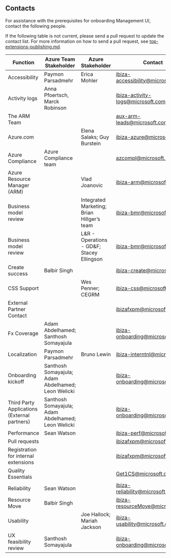 <a name="contacts"></a>
## Contacts

For assistance with the prerequisites for onboarding Management UI, contact the following people.

If the following table is not current, please send a pull request to update the contact list. For more information on how to send a pull request, see [top-extensions-publishing.md](top-extensions-publishing.md).

| Function                                      | Azure Team Stakeholder                              | Azure  Stakeholder                         | Contact                                                             |
| ----------------------------------------------|---------------------------------------------------- | -----------------------------------------  | ----------------------------------------- |
| Accessibility	                                | Paymon Parsadmehr                                   | Erica Mohler                               | <a href="mailto:ibiza-accessibility@microsoft.com?subject=Accessibility">ibiza-accessibility@microsoft.com</a> |
| Activity logs	                                | Anna Pfoertsch, Marck Robinson                      |                                            | <a href="mailto:ibiza-activity-logs@microsoft.com?subject=Activity logs">ibiza-activity-logs@microsoft.com</a> |
| The ARM Team                                  |                                                     |                                            | <a href="mailto:aux-arm-leads@microsoft.com?subject= The ARM Team">aux-arm-leads@microsoft.com</a>    |
| Azure.com	                                    |                                                     | Elena Salaks; Guy Burstein                 | <a href="mailto:ibiza-azure@microsoft.com?subject= Azure.com">ibiza-azure@microsoft.com</a>  |
| Azure Compliance                              | Azure Compliance team                               |                                            | <a href="mailto:azcompl@microsoft.com?subject= Azure Compliance">azcompl@microsoft.com</a>   |
| Azure Resource Manager (ARM)                  |                                                     | Vlad Joanovic                              | <a href="mailto:ibiza-arm@microsoft.com?subject=Azure Resource Manager (ARM)">ibiza-arm@microsoft.com</a>   |
| Business model review                         |                                                     | Integrated Marketing; Brian Hillger’s team | <a href="mailto:ibiza-bmr@microsoft.com?subject=Business model review">ibiza-bmr@microsoft.com</a>  |
| Business model review                         |                                                     | L&R - Operations - GD\&F; Stacey Ellingson | <a href="mailto:ibiza-bmr@microsoft.com?subject=Business model review">ibiza-bmr@microsoft.com</a>   |
| Create success                                | Balbir Singh                                        |                                            | <a href="mailto:ibiza-create@microsoft.com?subject=Create success">ibiza-create@microsoft.com</a> |
| CSS Support                                   |                                                     | Wes Penner; CEGRM                          | <a href="mailto:ibiza-css@microsoft.com?subject=CSS Support">ibiza-css@microsoft.com</a>   |
| External Partner Contact                      |                                                     |                                            | <a href="mailto:ibizafxpm@microsoft.com?subject=External Partner Contact">ibizafxpm@microsoft.com</a>   |
| Fx Coverage 	                                | Adam Abdelhamed; Santhosh Somayajula                |                                            | <a href="mailto:ibiza-onboarding@microsoft.com?subject=Fx Coverage">ibiza-onboarding@microsoft.com</a>   |
| Localization                                  | Paymon Parsadmehr                                   | Bruno Lewin                                | <a href="mailto:ibiza-interntnl@microsoft.com?subject=Localization">ibiza-interntnl@microsoft.com</a>  |
| Onboarding kickoff                            | Santhosh Somayajula;  Adam Abdelhamed; Leon Welicki |                                            | <a href="mailto:ibiza-onboarding@microsoft.com]?subject=Onboarding kickoff">ibiza-onboarding@microsoft.com</a>  |
| Third Party Applications (External partners)  | Santhosh Somayajula;  Adam Abdelhamed; Leon Welicki |                                            | <a href="mailto:ibiza-onboarding@microsoft.com?subject=Third Party Applications (External partners)">ibiza-onboarding@microsoft.com</a>  |
| Performance                                   | Sean Watson                                         |                                            | <a href="mailto:ibiza-perf@microsoft.com?subject=Performance">ibiza-perf@microsoft.com</a>  |
| Pull requests                                 |                                                     |                                            | <a href="mailto:ibizafxpm@microsoft.com?subject=Pull requests">ibizafxpm@microsoft.com</a>  |
| Registration for internal extensions          |                                                     |                                            | <a href="mailto:ibizafxpm@microsoft.com?subject=Registration for internal extensions">ibizafxpm@microsoft.com</a>  |
| Quality Essentials                            |                                                     |                                            | <a href="mailto:Get1CS@microsoft.com?subject=Quality Essentials">Get1CS@microsoft.com</a> |
| Reliability                                   | Sean Watson                                         |                                            | <a href="mailto:ibiza-reliability@microsoft.com?subject=Reliability">ibiza-reliability@microsoft.com</a>  |
| Resource Move                                 | Balbir Singh                                        |                                            | <a href="mailto:ibiza-resourceMove@microsoft.com?subject=Resource Move">ibiza-resourceMove@microsoft.com</a>  |
| Usability	                                    |                                                     | Joe Hallock; Mariah Jackson                | <a href="mailto:ibiza-usability@microsoft.com?subject=Usability">ibiza-usability@microsoft.com</a>  |
| UX feasibility review                         | Santhosh Somayajula                                 |                                            | <a href="mailto:ibiza-onboarding@microsoft.com?subject=UX feasibility review">ibiza-onboarding@microsoft.com</a>  |
